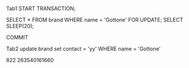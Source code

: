 Tab1
START TRANSACTION;

SELECT * FROM brand WHERE name = 'Gottone' FOR UPDATE;
SELECT SLEEP(20);

COMMIT

Tab2
update brand set contact = 'yy' WHERE name = 'Gottone'

822
263540161660